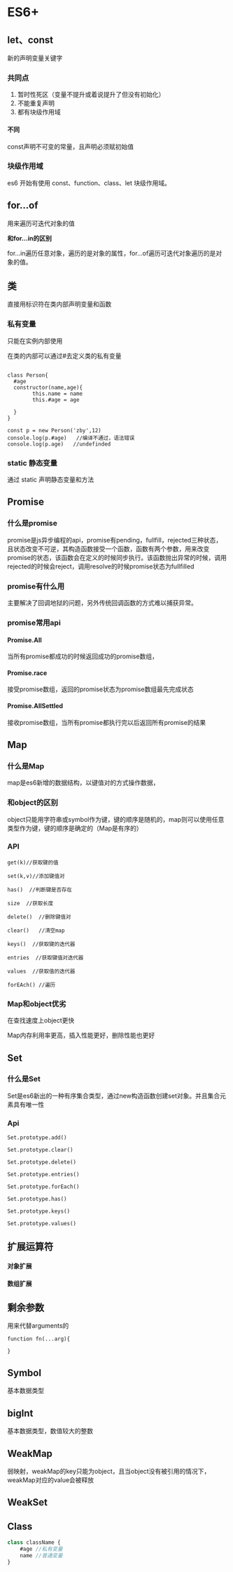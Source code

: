 # ES6+

## let、const

新的声明变量关键字

### 共同点

1. 暂时性死区（变量不提升或着说提升了但没有初始化）
2. 不能重复声明
3. 都有块级作用域

#### 不同

const声明不可变的常量，且声明必须赋初始值

### 块级作用域

es6 开始有使用 const、function、class、let 块级作用域。

## for...of

用来遍历可迭代对象的值

**和for...in的区别**

for...in遍历任意对象，遍历的是对象的属性，for...of遍历可迭代对象遍历的是对象的值。

## 类

直接用标识符在类内部声明变量和函数

### 私有变量

只能在实例内部使用

在类的内部可以通过#去定义类的私有变量

```

class Person{
  #age
  constructor(name,age){
        this.name = name
        this.#age = age

  }
}

const p = new Person('zby',12)
console.log(p.#age)   //编译不通过，语法错误
console.log(p.age)   //undefinded

```

### static 静态变量

通过 static 声明静态变量和方法



## Promise

### 什么是promise

promise是js异步编程的api，promise有pending，fullfill，rejected三种状态，且状态改变不可逆，其构造函数接受一个函数，函数有两个参数，用来改变promise的状态，该函数会在定义的时候同步执行。该函数抛出异常的时候，调用rejected的时候会reject，调用resolve的时候promise状态为fullfilled

### promise有什么用

主要解决了回调地狱的问题，另外传统回调函数的方式难以捕获异常。



### promise常用api

#### Promise.All

当所有promise都成功的时候返回成功的promise数组，

#### Promise.race

接受promise数组，返回的promise状态为promise数组最先完成状态

#### Promise.AllSettled

接收promise数组，当所有promise都执行完以后返回所有promise的结果

## Map

### 什么是Map

map是es6新增的数据结构，以键值对的方式操作数据，



### 和object的区别

object只能用字符串或symbol作为键，键的顺序是随机的，map则可以使用任意类型作为键，键的顺序是确定的（Map是有序的）

### API

```
get(k)//获取键的值

set(k,v)//添加键值对

has()  //判断键是否存在

size  //获取长度

delete()  //删除键值对

clear()   //清空map

keys()  //获取键的迭代器

entries  //获取键值对迭代器

values  //获取值的迭代器

forEAch() //遍历
```





### Map和object优劣

在查找速度上object更快

Map内存利用率更高，插入性能更好，删除性能也更好



## Set

### 什么是Set

Set是es6新出的一种有序集合类型，通过new构造函数创建set对象。并且集合元素具有唯一性 

### Api

```
Set.prototype.add()

Set.prototype.clear()

Set.prototype.delete()

Set.prototype.entries()

Set.prototype.forEach()

Set.prototype.has()

Set.prototype.keys()

Set.prototype.values()
```



## 扩展运算符

#### 对象扩展

#### 数组扩展

## 剩余参数

用来代替arguments的

```
function fn(...arg){
 
}
```

## Symbol

基本数据类型

## bigInt

基本数据类型，数值较大的整数



## WeakMap

弱映射，weakMap的key只能为object，且当object没有被引用的情况下，weakMap对应的value会被释放

## WeakSet

## Class

```javascript
class className {
    #age //私有变量
    name //普通变量
}
```

